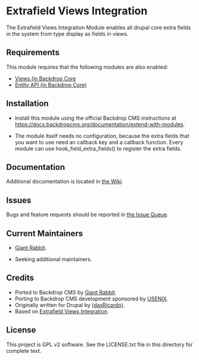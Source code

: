 Extrafield Views Integration
======================

The Extrafield Views Integration Module enables all drupal core extra fields in the system from type display as fields in views.



Requirements 
------------

This module requires that the following modules are also enabled:

 * [Views (in Backdrop Core](https://docs.backdropcms.org/api/backdrop/core%21modules%21views%21views.module/1)
 * [Entity API (in Backdrop Core)](https://docs.backdropcms.org/api/backdrop/core%21modules%21entity%21entity.module/1)

Installation 
------------

- Install this module using the official Backdrop CMS instructions at
  https://docs.backdropcms.org/documentation/extend-with-modules.

- The module itself needs no configuration, because the extra fields that you want to use need an callback key and a callback function. Every module can use hook_field_extra_fields() to register the extra fields.


Documentation 
-------------

Additional documentation is located in [the Wiki](https://github.com/backdrop-contrib/extrafield_views_integration/wiki/Documentation).

Issues
------

Bugs and feature requests should be reported in [the Issue Queue](https://github.com/backdrop-contrib/extrafield_views_integration/issues).

Current Maintainers
-------------------

- [Giant Rabbit](https://github.com/giant-rabbit).

- Seeking additional maintainers.


Credits
-------

- Ported to Backdrop CMS by [Giant Rabbit](https://github.com/giant-rabbit).
- Porting to Backdrop CMS development sponsored by [USENIX](https://www.usenix.org/).
- Originally written for Drupal by [(dasRicardo)](https://www.drupal.org/u/dasricardo).
- Based on [Extrafield Views Integration](https://www.drupal.org/project/extrafield_views_integration).

License 
-------

This project is GPL v2 software.
See the LICENSE.txt file in this directory for complete text.


